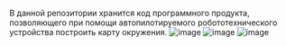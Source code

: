 В данной репозитории хранится код программного продукта, позволяющего при помощи автопилотируемого робототехнического устройства построить карту окружения. 
![image](https://github.com/user-attachments/assets/efb808f3-0fb3-49b6-b525-ab089438d250)
![image](https://github.com/user-attachments/assets/4e49bc60-b311-4fcb-946e-b1430e27422b)
![image](https://github.com/user-attachments/assets/b7886553-a87b-47e2-a3e4-539e96568b4e)
